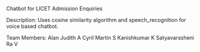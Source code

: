 Chatbot for LICET Admission Enquiries

Description: Uses cosine similarity algorithm and speech_recognition for voice based chatbot.

Team Members:
Alan Judith A
Cyril Martin S
Kanishkumar K
Satyavarssheni Ra V

